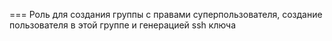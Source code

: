 ===
Роль для создания группы с правами суперпользователя, создание пользователя в этой группе и генерацией ssh ключа
